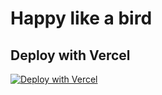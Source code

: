 # Happy like a bird

## Deploy with Vercel
[![Deploy with Vercel](https://vercel.com/button)](https://vercel.com/import/project?template=https%3A%2F%2Fgithub.com%2FThekingMX1998%2FRUOK.git)
